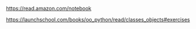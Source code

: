 https://read.amazon.com/notebook

https://launchschool.com/books/oo_python/read/classes_objects#exercises
